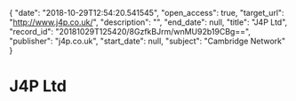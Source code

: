 {
  "date": "2018-10-29T12:54:20.541545", 
  "open_access": true, 
  "target_url": "http://www.j4p.co.uk/", 
  "description": "", 
  "end_date": null, 
  "title": "J4P Ltd", 
  "record_id": "20181029T125420/8GzfkBJrm/wnMU92b19CBg==", 
  "publisher": "j4p.co.uk", 
  "start_date": null, 
  "subject": "Cambridge Network"
}

# J4P Ltd

